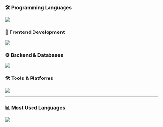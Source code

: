 <!-- Programming Languages -->
### 🛠 Programming Languages
<p align="left">
  <img src="https://skillicons.dev/icons?i=js,ts,php&perline=10" />
</p>

<!-- Frontend Technologies -->
### 🎨 Frontend Development
<p align="left">
  <img src="https://skillicons.dev/icons?i=react,nextjs,tailwindcss,materialui,html,css,webflow&perline=10" />
</p>

<!-- Backend & Databases -->
### ⚙️ Backend & Databases
<p align="left">
  <img src="https://skillicons.dev/icons?i=nodejs,express,mysql,mongodb,prisma&perline=10" />
</p>

<!-- Tools & Platforms -->
### 🛠 Tools & Platforms
<p align="left">
  <img src="https://skillicons.dev/icons?i=git,github,npm,linux,bash,wordpress&perline=10" />
</p>

---

<!-- Most Used Languages -->
### 📊 Most Used Languages
<p align="left">
  <img src="https://github-readme-stats.vercel.app/api/top-langs/?username=madhukazz&layout=compact&theme=react" />
</p>
